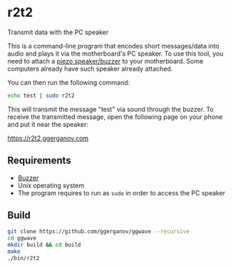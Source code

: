 # r2t2

Transmit data with the PC speaker

This is a command-line program that encodes short messages/data into audio and plays it via the motherboard's PC speaker. To use this tool, you need to attach a [piezo speaker/buzzer](https://en.wikipedia.org/wiki/Piezoelectric_speaker) to your motherboard. Some computers already have such speaker already attached.

You can then run the following command:

```bash
echo test | sudo r2t2
```

This will transmit the message "test" via sound through the buzzer.
To receive the transmitted message, open the following page on your phone and put it near the speaker:

https://r2t2.ggerganov.com

## Requirements

- [Buzzer](https://www.amazon.com/SoundOriginal-Motherboard-Internal-Speaker-Buzzer/dp/B01DM56TFY/ref=sr_1_1_sspa?dchild=1&keywords=Motherboard+Speaker&qid=1614504288&sr=8-1-spons&psc=1&spLa=ZW5jcnlwdGVkUXVhbGlmaWVyPUEzTkpFVlk4SzRXS1lWJmVuY3J5cHRlZElkPUEwOTU3NzI3MkpCQUZJRFIxSzZGNSZlbmNyeXB0ZWRBZElkPUEwODk0ODQ4MlVBQzFSR1RHMTYyMiZ3aWRnZXROYW1lPXNwX2F0ZiZhY3Rpb249Y2xpY2tSZWRpcmVjdCZkb05vdExvZ0NsaWNrPXRydWU=)
- Unix operating system
- The program requires to run as `sudo` in order to access the PC speaker

## Build

```bash
git clone https://github.com/ggerganov/ggwave --recursive
cd ggwave
mkdir build && cd build
make
./bin/r2t2
```
